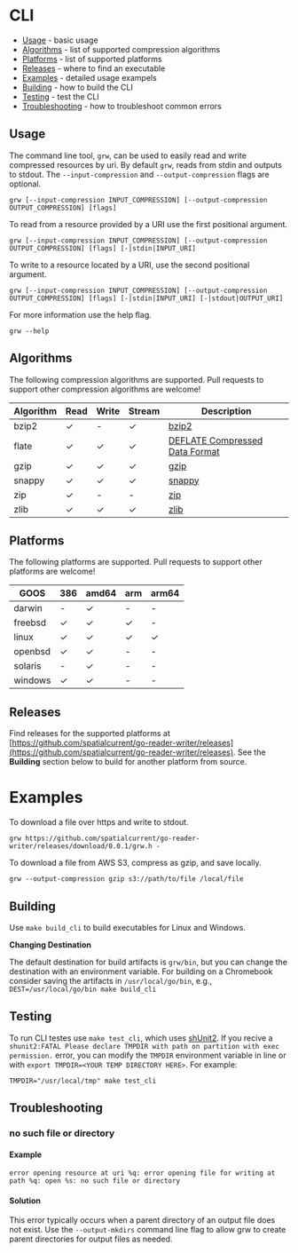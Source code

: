 # CLI

- [Usage](#usage) - basic usage
- [Algorithms](#algorithms) - list of supported compression algorithms
- [Platforms](#platforms) - list of supported platforms
- [Releases](#releases) - where to find an executable
- [Examples](#examples)  - detailed usage exampels
- [Building](#building) - how to build the CLI
- [Testing](#testing) - test the CLI
- [Troubleshooting](#Troubleshooting) - how to troubleshoot common errors

## Usage

The command line tool, `grw`, can be used to easily read and write compressed resources by uri.  By default `grw`, reads from stdin and outputs to stdout.  The `--input-compression` and `--output-compression` flags are optional.

```shell
grw [--input-compression INPUT_COMPRESSION] [--output-compression OUTPUT_COMPRESSION] [flags]
```

To read from a resource provided by a URI use the first positional argument.

```shell
grw [--input-compression INPUT_COMPRESSION] [--output-compression OUTPUT_COMPRESSION] [flags] [-|stdin|INPUT_URI]
```

To write to a resource located by a URI, use the second positional argument.


```shell
grw [--input-compression INPUT_COMPRESSION] [--output-compression OUTPUT_COMPRESSION] [flags] [-|stdin|INPUT_URI] [-|stdout|OUTPUT_URI]
```


For more information use the help flag.

```shell
grw --help
```


## Algorithms

The following compression algorithms are supported.  Pull requests to support other compression algorithms are welcome!

| Algorithm | Read |  Write | Stream | Description |
| ---- | ------ | ------ | ------ | ------ |
| bzip2 | ✓ | - | ✓ | [bzip2](https://en.wikipedia.org/wiki/Bzip2) |
| flate | ✓ | ✓ | ✓ | [DEFLATE Compressed Data Format](https://tools.ietf.org/html/rfc1951) |
| gzip | ✓ | ✓ | ✓ | [gzip](https://en.wikipedia.org/wiki/Gzip) |
| snappy | ✓ | ✓ | ✓ | [snappy](https://github.com/google/snappy) |
| zip | ✓ | - | - | [zip](https://en.wikipedia.org/wiki/Zip_%28file_format%29) |
| zlib | ✓ | ✓ | ✓ | [zlib](https://en.wikipedia.org/wiki/Zlib) |


## Platforms

The following platforms are supported.  Pull requests to support other platforms are welcome!

| GOOS | 386 | amd64 | arm | arm64 |
| ---- | --- | ----- | --- | ----- |
| darwin | - | ✓ | - | - |
| freebsd | ✓ | ✓ | ✓ | - |
| linux | ✓ | ✓ | ✓ | ✓ |
| openbsd | ✓ | ✓ | - | - |
| solaris | - | ✓ | - | - |
| windows | ✓ | ✓ | - | - |

## Releases

Find releases for the supported platforms at [https://github.com/spatialcurrent/go-reader-writer/releases](https://github.com/spatialcurrent/go-reader-writer/releases).  See the **Building** section below to build for another platform from source.

# Examples

To download a file over https and write to stdout.

```shell
grw https://github.com/spatialcurrent/go-reader-writer/releases/download/0.0.1/grw.h -
```

To download a file from AWS S3, compress as gzip, and save locally.

```shell
grw --output-compression gzip s3://path/to/file /local/file
```

## Building

Use `make build_cli` to build executables for Linux and Windows.

**Changing Destination**

The default destination for build artifacts is `grw/bin`, but you can change the destination with an environment variable.  For building on a Chromebook consider saving the artifacts in `/usr/local/go/bin`, e.g., `DEST=/usr/local/go/bin make build_cli`

## Testing

To run CLI testes use `make test_cli`, which uses [shUnit2](https://github.com/kward/shunit2).  If you recive a `shunit2:FATAL Please declare TMPDIR with path on partition with exec permission.` error, you can modify the `TMPDIR` environment variable in line or with `export TMPDIR=<YOUR TEMP DIRECTORY HERE>`. For example:

```
TMPDIR="/usr/local/tmp" make test_cli
```

## Troubleshooting

### no such file or directory

#### Example

```text
error opening resource at uri %q: error opening file for writing at path %q: open %s: no such file or directory
```

#### Solution

This error typically occurs when a parent directory of an output file does not exist.  Use the `--output-mkdirs` command line flag to allow grw to create parent directories for output files as needed.
